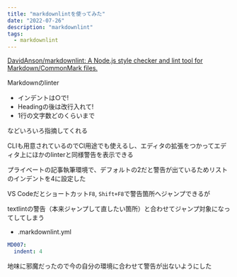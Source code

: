 ```yaml
---
title: "markdownlintを使ってみた"
date: "2022-07-26"
description: "markdownlint"
tags:
  - markdownlint
---
```


[DavidAnson/markdownlint: A Node.js style checker and lint tool for Markdown/CommonMark files.](https://github.com/DavidAnson/markdownlint)

Markdownのlinter

- インデントは○で!
- Headingの後は改行入れて!
- 1行の文字数どのくらいまで

などいろいろ指摘してくれる

<!-- textlint-disable prh -->
CLIも用意されているのでCI用途でも使えるし、エディタの拡張をつかってエディタ上にほかのlinterと同様警告を表示できる
<!-- textlint-enable prh -->

プライベートの記事執筆環境で、デフォルトの2だと警告が出ているためリストのインデントを4に設定した

VS Codeだとショートカット`F8`, `Shift+F8`で警告箇所へジャンプできるが

textlintの警告（本来ジャンプして直したい箇所）と合わせてジャンプ対象になってしてしまう

- .markdownlint.yml

```yaml
MD007:
  indent: 4
```

地味に邪魔だったので今の自分の環境に合わせて警告が出ないようにした
